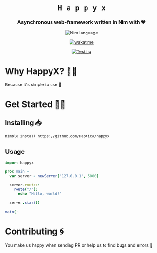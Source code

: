 <div align="center">

# `H a p p y x`
### Asynchronous web-framework written in Nim with ♥

![Nim language](https://img.shields.io/badge/>=1.0.0-1b1e2b?style=for-the-badge&logo=nim&logoColor=f1fa8c&label=Nim&labelColor=2b2e3b)

[![wakatime](https://wakatime.com/badge/user/eaf11f95-5e2a-4b60-ae6a-38cd01ed317b/project/bbd13748-36e6-4383-ac40-9c4e72c060d1.svg?style=for-the-badge)](https://wakatime.com/badge/user/eaf11f95-5e2a-4b60-ae6a-38cd01ed317b/project/bbd13748-36e6-4383-ac40-9c4e72c060d1)

[![Testing](https://github.com/HapticX/happyx/actions/workflows/tests.yml/badge.svg?style=for-the-badge)](https://github.com/HapticX/happyx/actions/workflows/tests.yml)

</div>


# Why HappyX? 💁‍♀️
Because it's simple to use 🙂

# Get Started 👨‍🔬
## Installing 📥
```bash
nimble install https://github.com/HapticX/happyx
```

## Usage
```nim
import happyx

proc main =
  var server = newServer("127.0.0.1", 5000)

  server.routes:
    route("/"):
      echo "Hello, world!"
  
  server.start()
  
main()
```


# Contributing 🌀
You make us happy when sending PR or help us to find bugs and errors 🐛
